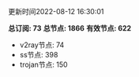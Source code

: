 更新时间2022-08-12 16:30:01

**总订阅: 73**
**总节点: 1866**
**有效节点: 622**
- v2ray节点: 74
- ss节点: 398
- trojan节点: 150
